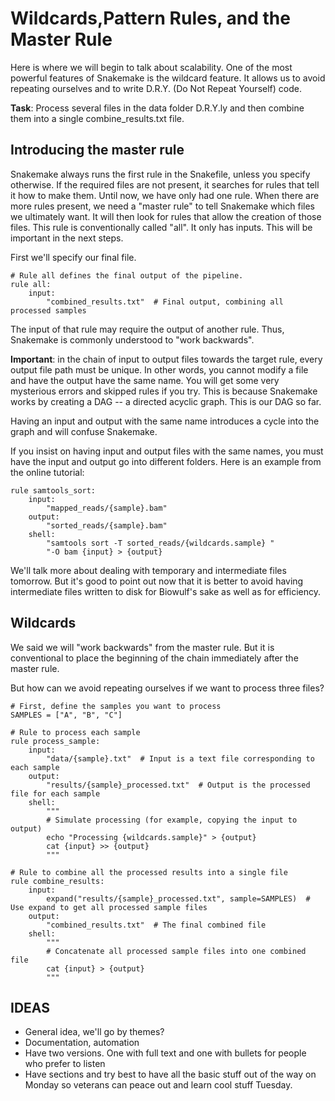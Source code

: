 # Wildcards,Pattern Rules, and the Master Rule

Here is where we will begin to talk about scalability. One of the most powerful features of Snakemake
is the wildcard feature. It allows us to avoid repeating ourselves and to write D.R.Y. (Do Not Repeat Yourself) code.

**Task**: Process several files in the data folder D.R.Y.ly and then combine them into a single combine_results.txt file.

## Introducing the master rule

Snakemake always runs the first rule in the Snakefile, unless you specify otherwise.
If the required files are not present, it searches for rules that tell it how to make them.
Until now, we have only had one rule. When there are more rules present, we need a "master rule"
to tell Snakemake which files we ultimately want. It will then look for rules that allow the creation
of those files. This rule is conventionally called "all". It only has inputs. This will be important in 
the next steps.

First we'll specify our final file. 
```snakemake
# Rule all defines the final output of the pipeline.
rule all:
    input:
        "combined_results.txt"  # Final output, combining all processed samples
```

The input of that rule may require the output of another rule. Thus, Snakemake is commonly
understood to "work backwards". 

**Important**: in the chain of input to output files towards 
the target rule, every output file path must be unique. In other words, you 
cannot modify a file and have the output have the same name. You will get
some very mysterious errors and skipped rules if you try. This is because Snakemake works
by creating a DAG -- a directed acyclic graph. This is our DAG so far.

Having an input and output with the same name introduces a cycle into the graph and
will confuse Snakemake.

If you insist on having input and output files with the same names, you must 
have the input and output go into different folders. Here is an example from the online
tutorial:

```snakemake
rule samtools_sort:
    input:
        "mapped_reads/{sample}.bam"
    output:
        "sorted_reads/{sample}.bam"
    shell:
        "samtools sort -T sorted_reads/{wildcards.sample} "
        "-O bam {input} > {output}
```
We'll talk more about dealing with temporary and intermediate files tomorrow.
But it's good to point out now that it is better to avoid having intermediate files written to disk
for Biowulf's sake as well as for efficiency.

## Wildcards

We said we will "work backwards" from the master rule. But it is conventional to 
place the beginning of the chain immediately after the master rule.

But how can we avoid repeating ourselves if we want to process three files?

```snakemake
# First, define the samples you want to process
SAMPLES = ["A", "B", "C"]

# Rule to process each sample
rule process_sample:
    input:
        "data/{sample}.txt"  # Input is a text file corresponding to each sample
    output:
        "results/{sample}_processed.txt"  # Output is the processed file for each sample
    shell:
        """
        # Simulate processing (for example, copying the input to output)
        echo "Processing {wildcards.sample}" > {output}
        cat {input} >> {output}
        """

# Rule to combine all the processed results into a single file
rule combine_results:
    input:
        expand("results/{sample}_processed.txt", sample=SAMPLES)  # Use expand to get all processed sample files
    output:
        "combined_results.txt"  # The final combined file
    shell:
        """
        # Concatenate all processed sample files into one combined file
        cat {input} > {output}
        """
```

## IDEAS
- General idea, we'll go by themes?
- Documentation, automation
- Have two versions. One with full text and one with bullets for people who prefer to listen
- Have sections and try best to have all the basic stuff out of the way on Monday so veterans can peace out and learn cool stuff Tuesday.

